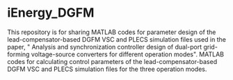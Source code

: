 # iEnergy_DGFM
This repository is for sharing MATLAB codes for parameter design of the lead-compensator-based DGFM VSC and PLECS simulation files used in the paper, " Analysis and synchronization controller design of dual-port grid-forming voltage-source converters for different operation modes".
MATLAB codes for calculating  control  parameters  of  the  lead-compensator-based DGFM  VSC  and  PLECS  simulation  files  for  the  three  operation modes. 
